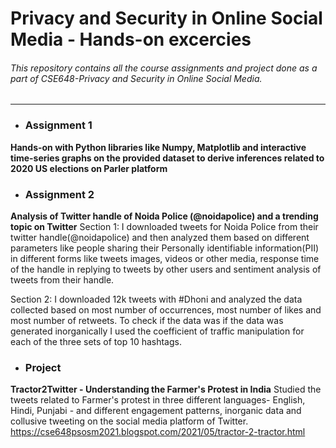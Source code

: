 # Privacy and Security in Online Social Media - Hands-on excercies
###### This repository contains all the course assignments and project done as a part of CSE648-Privacy and Security in Online Social Media.
---

- ### Assignment 1 
**Hands-on with Python libraries like Numpy, Matplotlib and interactive time-series graphs on the provided dataset to derive inferences related to 2020 US elections on Parler platform**

- ### Assignment 2 
**Analysis of Twitter handle of Noida Police (@noidapolice) and a trending topic on Twitter**
Section 1:
I downloaded tweets for Noida Police from their twitter handle(@noidapolice) and then analyzed them based on different parameters like people sharing their Personally identifiable information(PII) in different forms like tweets images, videos or other media, response time of the handle in replying to tweets by other users and sentiment analysis of tweets from their handle.

Section 2:
I downloaded 12k tweets with #Dhoni and analyzed the data collected based on most number of occurrences, most number of likes and most number of
retweets. To check if the data was if the data was generated inorganically I used the coefficient of traffic manipulation for each of the three sets of top 10 hashtags.

- ### Project
**Tractor2Twitter - Understanding the Farmer's Protest in India**
Studied the tweets related to Farmer's protest in three different languages- English, Hindi, Punjabi - and different engagement patterns, inorganic data and collusive tweeting 
on the social media platform of Twitter.
https://cse648psosm2021.blogspot.com/2021/05/tractor-2-tractor.html
